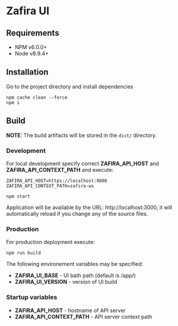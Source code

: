 # Zafira UI

## Requirements
* NPM  v6.0.0+
* Node v8.9.4+

## Installation
Go to the project directory and install dependencies
```
npm cache clean --force
npm i
```

## Build

**NOTE**: The build artifacts will be stored in the `dist/` directory.

### Development

For local development specify correct **ZAFIRA_API_HOST** and **ZAFIRA_API_CONTEXT_PATH** and execute:
```
ZAFIRA_API_HOST=https://localhost:8080
ZAFIRA_API_CONTEXT_PATH=zafira-ws

npm start
```
Application will be available by the URL: http://localhost:3000, it will automatically reload if you change any of the source files.

### Production

For production deployment execute:
```
npm run build
```
The following environement variables may be specified:
* **ZAFIRA_UI_BASE** - UI bath path (default is /app/)
* **ZAFIRA_UI_VERSION** - version of UI build

### Startup variables
* **ZAFIRA_API_HOST** - hostname of API server
* **ZAFIRA_API_CONTEXT_PATH** - API server context path
